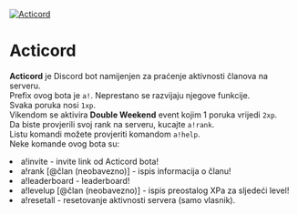 <a href="https://top.gg/bot/701151973185159168" > <img src="https://top.gg/api/widget/701151973185159168.svg" alt="Acticord" /> </a>

Acticord
======
**Acticord** je Discord bot namijenjen za praćenje aktivnosti članova na serveru.<br>
Prefix ovog bota je `a!`.
Neprestano se razvijaju njegove funkcije.<br>
Svaka poruka nosi `1xp`.<br>
Vikendom se aktivira **Double Weekend** event kojim 1 poruka vrijedi `2xp`.<br>
Da biste provjerili svoj rank na serveru, kucajte `a!rank`.<br>
Listu komandi možete provjeriti komandom `a!help`.<br>
Neke komande ovog bota su:
  <li>a!invite - invite link od Acticord bota!</li>
  <li>a!rank [@član (neobavezno)] - ispis informacija o članu!</li>
  <li>a!leaderboard - leaderboard!</li>
  <li>a!levelup [@član (neobavezno)] - ispis preostalog XPa za sljedeći level!</li>
  <li>a!resetall - resetovanje aktivnosti servera (samo vlasnik).</li>
